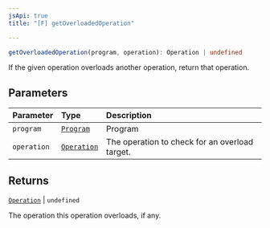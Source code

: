 ```yaml
---
jsApi: true
title: "[F] getOverloadedOperation"

---
```

```ts
getOverloadedOperation(program, operation): Operation | undefined
```

If the given operation overloads another operation, return that operation.

## Parameters

| Parameter | Type | Description |
| :------ | :------ | :------ |
| `program` | [`Program`](../interfaces/Program.md) | Program |
| `operation` | [`Operation`](../interfaces/Operation.md) | The operation to check for an overload target. |

## Returns

[`Operation`](../interfaces/Operation.md) \| `undefined`

The operation this operation overloads, if any.

